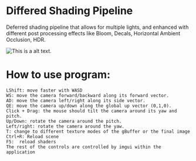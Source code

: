 # Differed Shading Pipeline
Deferred shading pipeline that allows for multiple lights, and enhanced with different post processing effects like Bloom, Decals, Horizontal Ambient Occlusion, HDR.

![This is a alt text.](/OctreeImplementation/resources/octree.gif "Octree in action")

# How to use program: 
	LShift: move faster with WASD
	WS: move the camera forward/backward along its forward vector.
	AD: move the camera left/right along its side vector.
	QE: move the camera up/down along the global up vector (0,1,0).
	Click + Drag: the mouse should tilt the camera around its yaw and pitch.
	Up/Down: rotate the camera around the pitch.
	Left/right: rotate the camera around the yaw.
	T: change to different texture modes of the gBuffer or the final image
	Ctrl+R: Reload scene
	F5:  reload shaders
	The rest of the controls are controlled by imgui within the application
